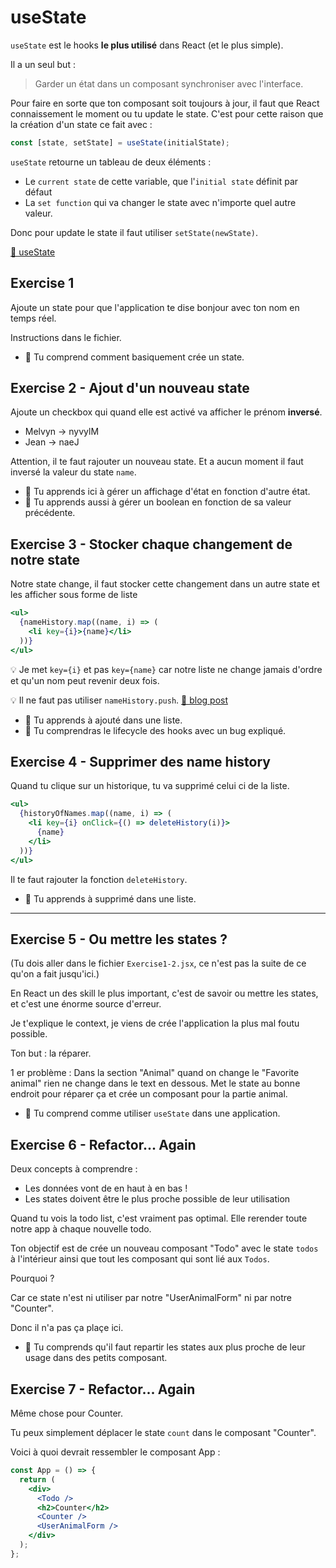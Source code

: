# useState

`useState` est le hooks **le plus utilisé** dans React (et le plus simple).

Il a un seul but :

> Garder un état dans un composant synchroniser avec l'interface.

Pour faire en sorte que ton composant soit toujours à jour, il faut que React
connaissement le moment ou tu update le state. C'est pour cette raison que la création
d'un state ce fait avec :

```js
const [state, setState] = useState(initialState);
```

`useState` retourne un tableau de deux éléments :

- Le `current state` de cette variable, que l'`initial state` définit par défaut
- La `set function` qui va changer le state avec n'importe quel autre valeur.

Donc pour update le state il faut utiliser `setState(newState)`.

[📖 useState](https://beta.reactjs.org/apis/usestate)

## Exercise 1

Ajoute un state pour que l'application te dise bonjour avec ton nom en temps réel.

Instructions dans le fichier.

- 💌 Tu comprend comment basiquement crée un state.

## Exercise 2 - Ajout d'un nouveau state

Ajoute un checkbox qui quand elle est activé va afficher le prénom **inversé**.

- Melvyn -> nyvylM
- Jean -> naeJ

Attention, il te faut rajouter un nouveau state.
Et a aucun moment il faut inversé la valeur du state `name`.

- 💌 Tu apprends ici à gérer un affichage d'état en fonction d'autre état.
- 💌 Tu apprends aussi à gérer un boolean en fonction de sa valeur précédente.

## Exercise 3 - Stocker chaque changement de notre state

Notre state change, il faut stocker cette changement dans un autre state et les
afficher sous forme de liste

```jsx
<ul>
  {nameHistory.map((name, i) => (
    <li key={i}>{name}</li>
  ))}
</ul>
```

💡 Je met `key={i}` et pas `key={name}` car notre liste ne change jamais d'ordre
et qu'un nom peut revenir deux fois.

💡 Il ne faut pas utiliser `nameHistory.push`. [📖 blog post](https://bobbyhadz.com/blog/react-push-to-state-array)

- 💌 Tu apprends à ajouté dans une liste.
- 💌 Tu comprendras le lifecycle des hooks avec un bug expliqué.

## Exercise 4 - Supprimer des name history

Quand tu clique sur un historique, tu va supprimé celui ci de la liste.

```jsx
<ul>
  {historyOfNames.map((name, i) => (
    <li key={i} onClick={() => deleteHistory(i)}>
      {name}
    </li>
  ))}
</ul>
```

Il te faut rajouter la fonction `deleteHistory`.

- 💌 Tu apprends à supprimé dans une liste.

---

## Exercise 5 - Ou mettre les states ?

(Tu dois aller dans le fichier `Exercise1-2.jsx`, ce n'est pas la suite
de ce qu'on a fait jusqu'ici.)

En React un des skill le plus important, c'est de savoir ou mettre les
states, et c'est une énorme source d'erreur.

Je t'explique le context, je viens de crée l'application la plus
mal foutu possible.

Ton but : la réparer.

1 er problème : Dans la section "Animal" quand on change le "Favorite
animal" rien ne change dans le text en dessous. Met le state
au bonne endroit pour réparer ça et crée un composant pour la partie
animal.

- 💌 Tu comprend comme utiliser `useState` dans une application.

## Exercise 6 - Refactor... Again

Deux concepts à comprendre :

- Les données vont de en haut à en bas !
- Les states doivent être le plus proche possible de leur utilisation

Quand tu vois la todo list, c'est vraiment pas optimal. Elle rerender
toute notre app à chaque nouvelle todo.

Ton objectif est de crée un nouveau composant "Todo" avec le state `todos`
à l'intérieur ainsi que tout les composant qui sont lié aux `Todos`.

Pourquoi ?

Car ce state n'est ni utiliser par notre "UserAnimalForm" ni par
notre "Counter".

Donc il n'a pas ça plaçe ici.

- 💌 Tu comprends qu'il faut repartir les states aux plus proche de leur
  usage dans des petits composant.

## Exercise 7 - Refactor... Again

Même chose pour Counter.

Tu peux simplement déplacer le state `count` dans le composant "Counter".

Voici à quoi devrait ressembler le composant App :

```jsx
const App = () => {
  return (
    <div>
      <Todo />
      <h2>Counter</h2>
      <Counter />
      <UserAnimalForm />
    </div>
  );
};
```
